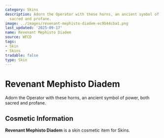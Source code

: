 ```yaml
---
category: Skins
description: Adorn the Operator with these horns, an ancient symbol of power, both
  sacred and profane.
image: ../images/revenant-mephisto-diadem-ec9b44cba1.png
last_updated: '2025-09-17'
name: Revenant Mephisto Diadem
source: WFCD
tags:
- Skin
- Skins
tradable: false
type: Skin
---
```


# Revenant Mephisto Diadem

Adorn the Operator with these horns, an ancient symbol of power, both sacred and profane.

## Cosmetic Information

**Revenant Mephisto Diadem** is a skin cosmetic item for Skins.

